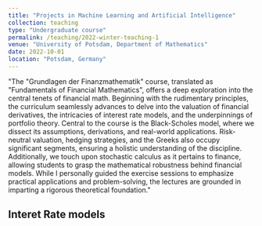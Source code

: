 ```yaml
---
title: "Projects in Machine Learning and Artificial Intelligence"
collection: teaching
type: "Undergraduate course"
permalink: /teaching/2022-winter-teaching-1
venue: "University of Potsdam, Department of Mathematics"
date: 2022-10-01
location: "Potsdam, Germany"
---
```


"The "Grundlagen der Finanzmathematik" course, translated as "Fundamentals of Financial Mathematics", offers a deep exploration into the central tenets of financial math. Beginning with the rudimentary principles, the curriculum seamlessly advances to delve into the valuation of financial derivatives, the intricacies of interest rate models, and the underpinnings of portfolio theory. Central to the course is the Black-Scholes model, where we dissect its assumptions, derivations, and real-world applications. Risk-neutral valuation, hedging strategies, and the Greeks also occupy significant segments, ensuring a holistic understanding of the discipline. Additionally, we touch upon stochastic calculus as it pertains to finance, allowing students to grasp the mathematical robustness behind financial models. While I personally guided the exercise sessions to emphasize practical applications and problem-solving, the lectures are grounded in imparting a rigorous theoretical foundation."

## Interet Rate models
